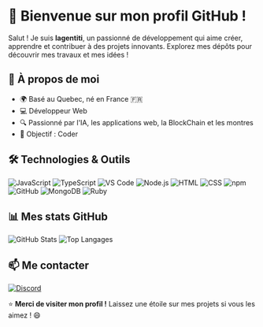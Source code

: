 # 👋 Bienvenue sur mon profil GitHub !

Salut ! Je suis **lagentiti**, un passionné de développement qui aime créer, apprendre et contribuer à des projets innovants. Explorez mes dépôts pour découvrir mes travaux et mes idées !

## 🌟 À propos de moi
- 🌍 Basé au Quebec, né en France 🇫🇷
- 💻 Développeur Web
- 🔍 Passionné par l'IA, les applications web, la BlockChain et les montres
- 🎯 Objectif : Coder

## 🛠️ Technologies & Outils
![JavaScript](https://img.shields.io/badge/-JavaScript-F7DF1E?style=flat-square&logo=javascript&logoColor=black)
![TypeScript](https://img.shields.io/badge/-TypeScript-3178C6?style=flat-square&logo=typescript&logoColor=white)
![VS Code](https://img.shields.io/badge/-VS%20Code-007ACC?style=flat-square&logo=visual-studio-code&logoColor=white)
![Node.js](https://img.shields.io/badge/-Node.js-339933?style=flat-square&logo=node.js&logoColor=white)
![HTML](https://img.shields.io/badge/-HTML-E34F26?style=flat-square&logo=html5&logoColor=white)
![CSS](https://img.shields.io/badge/-CSS-1572B6?style=flat-square&logo=css3&logoColor=white)
![npm](https://img.shields.io/badge/-npm-CB3837?style=flat-square&logo=npm&logoColor=white)
![GitHub](https://img.shields.io/badge/-GitHub-181717?style=flat-square&logo=github&logoColor=white)
![MongoDB](https://img.shields.io/badge/-MongoDB-47A248?style=flat-square&logo=mongodb&logoColor=white)
![Ruby](https://img.shields.io/badge/-Ruby-CC342D?style=flat-square&logo=ruby&logoColor=white)
<!-- delete because is very bad tools ![MySQL](https://img.shields.io/badge/-MySQL-4479A1?style=flat-square&logo=mysql&logoColor=white)
![PHP](https://img.shields.io/badge/-PHP-777BB4?style=flat-square&logo=php&logoColor=white) -->
## 📊 Mes stats GitHub
![GitHub Stats](https://github-readme-stats.vercel.app/api?username=lagentiti&show_icons=true&theme=radical)
![Top Langages](https://github-readme-stats.vercel.app/api/top-langs/?username=lagentiti&layout=compact&theme=radical)

<!--## 🏆 Projets phares
- **[Nom du projet]** : Une brève description de votre projet.  
  ![GitHub Repo stars](https://img.shields.io/github/stars/lagentiti/nom-du-projet?style=social)  
  [🔗 Voir le repo](https://github.com/lagentiti/nom-du-projet)
- **[Nom du projet]** : Une autre réalisation dont vous êtes fier.  
  ![GitHub Repo stars](https://img.shields.io/github/stars/lagentiti/autre-projet?style=social)  
  [🔗 Voir le repo](https://github.com/lagentiti/autre-projet)

## 🌍 Contributions open-source
- [Projet] : Contribution à [description]. ([Lien](#))
- [Projet] : Ajout de [description]. ([Lien](#)) -->

## 📫 Me contacter
[![Discord](https://img.shields.io/badge/-Discord-5865F2?style=flat-square&logo=discord&logoColor=white)](https://discord.gg/ajbu9RxQnB)

⭐ **Merci de visiter mon profil !** Laissez une étoile sur mes projets si vous les aimez ! 😄
